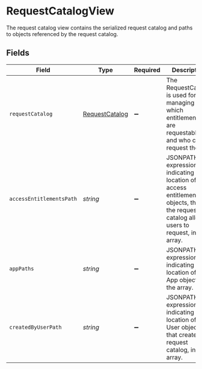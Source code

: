 # RequestCatalogView

The request catalog view contains the serialized request catalog and paths to objects referenced by the request catalog.


## Fields

| Field                                                                                                                                          | Type                                                                                                                                           | Required                                                                                                                                       | Description                                                                                                                                    |
| ---------------------------------------------------------------------------------------------------------------------------------------------- | ---------------------------------------------------------------------------------------------------------------------------------------------- | ---------------------------------------------------------------------------------------------------------------------------------------------- | ---------------------------------------------------------------------------------------------------------------------------------------------- |
| `requestCatalog`                                                                                                                               | [RequestCatalog](../../models/shared/requestcatalog.md)                                                                                        | :heavy_minus_sign:                                                                                                                             | The RequestCatalog is used for managing which entitlements are requestable, and who can request them.                                          |
| `accessEntitlementsPath`                                                                                                                       | *string*                                                                                                                                       | :heavy_minus_sign:                                                                                                                             | JSONPATH expression indicating the location of the access entitlement objects, that the request catalog allows users to request, in the array. |
| `appPaths`                                                                                                                                     | *string*                                                                                                                                       | :heavy_minus_sign:                                                                                                                             | JSONPATH expression indicating the location of the App object in the array.                                                                    |
| `createdByUserPath`                                                                                                                            | *string*                                                                                                                                       | :heavy_minus_sign:                                                                                                                             | JSONPATH expression indicating the location of the User object, that created the request catalog, in the array.                                |